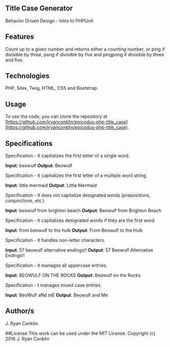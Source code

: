 ## Title Case Generator
Behavior Driven Design - Intro to PHPUnit

## Features
Count up to a given number and returns either a counting number, or ping if divisible by three, pong if divisible by five and pingpong if divisible by three and five.

## Technologies

PHP, Silex, Twig, HTML, CSS and Bootstrap.

## Usage

To use the code, you can clone the repository at [https://github.com/jryanconklin/epicodus-php-title_case](https://github.com/jryanconklin/epicodus-php-title_case).

## Specifications

Specification - It capitalizes the first letter of a single word.

__Input__: beowulf
__Output__: Beowulf

Specification - It capitalizes the first letter of a multiple word string.

__Input__: little mermaid
__Output__: Little Mermaid

Specification - It does not capitalize designated words (prepositions, conjunctions, etc.)

__Input__: beowulf from brighton beach
__Output__: Beowulf from Brighton Beach

Specification - It capitalizes designated words if they are the first word

__Input__: from beowulf to the hulk
__Output__: From Beowulf to the Hulk

Specification - It handles non-letter characters.

__Input__: 57 beowulf alternative endings!!
__Output__: 57 Beowulf Alternative Endings!!

Specification - It manages all uppercase entries.

__Input__: BEOWULF ON THE ROCKS
__Output__: Beowulf on the Rocks

Specification - t manages mixed case entries.

__Input__: BeoWulf aNd mE
__Output__: Beowulf and Me

## Author/s
J. Ryan Conklin

##License
This work can be used under the MIT License.
Copyright (c) 2016 J. Ryan Conklin

